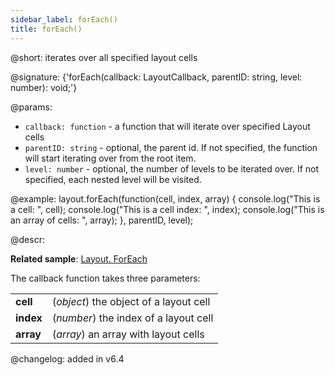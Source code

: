 ```yaml
---
sidebar_label: forEach()
title: forEach()
---          
```


@short: iterates over all specified layout cells

@signature: {'forEach(callback: LayoutCallback, parentID: string, level: number): void;'}

@params:
- `callback: function` - a function that will iterate over specified Layout cells
- `parentID: string` - optional, the parent id. If not specified, the function will start iterating over from the root item.
- `level: number` - optional, the number of levels to be iterated over. If not specified, each nested level will be visited.

@example:
layout.forEach(function(cell, index, array) {
    console.log("This is a cell: ", cell);
    console.log("This is a cell index: ", index);
    console.log("This is an array of cells: ", array);
}, parentID, level);

@descr:

**Related sample**: [Layout. ForEach](https://snippet.dhtmlx.com/9hfntqpy)

The callback function takes three parameters:

<table>
	<tbody>
        <tr>
			<td><b>cell</b></td>
			<td>(<i>object</i>) the object of a layout cell</td>
		</tr>
        <tr>
			<td><b>index</b></td>
			<td>(<i>number</i>) the index of a layout cell</td>
		</tr>
        <tr>
			<td><b>array</b></td>
			<td>(<i>array</i>) an array with layout cells</td>
		</tr>
    </tbody>
</table>

@changelog: added in v6.4
